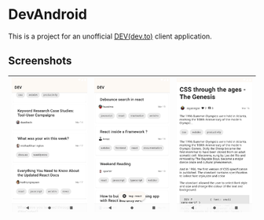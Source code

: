 # DevAndroid

This is a project for an unofficial [DEV(dev.to)](https://dev.to/) client application.

## Screenshots

| <img src="./art/top.png" width=320> | <img src="./art/top_tag.png" width=320> | <img src="./art/detail.png" width=320> |
|-------------------------------------|-----------------------------------------|----------------------------------------|
